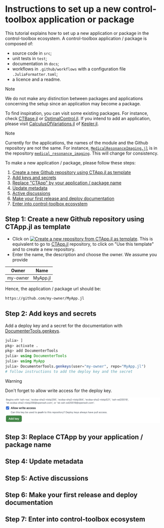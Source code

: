 # Instructions to set up a new control-toolbox application or package

This tutorial explains how to set up a new application or package in the control-toolbox ecosystem.
A control-toolbox application / package is composed of:

- source code in `src`;
- unit tests in `test`;
- documentation in `docs`;
- workflows in `.github/workflows` with a configuration file `.JuliaFormatter.toml`;
- a licence and a readme.

> [!NOTE]
> We do not make any distinction between packages and applications concerning the setup since an application may become a package.

To find inspiration, you can visit some existing packages. For instance, check 
[CTBase.jl](https://github.com/control-toolbox/CTBase.jl)
or [OptimalControl.jl](https://github.com/control-toolbox/OptimalControl.jl).
If you intend to add an application, please visit
[CalculusOfVariations.jl](https://github.com/control-toolbox/calculus_of_variations)
of [Kepler.jl](https://github.com/control-toolbox/kepler).

> [!NOTE]
> Currently for the applications, the names of the module and the Github 
repository are not the same. 
> For instance, [`MedicalResonanceImaging.jl`](https://github.com/control-toolbox/medical_resonance_imaging/blob/main/src/MedicalResonanceImaging.jl) is in the repository [`medical_resonance_imaging`](https://github.com/control-toolbox/medical_resonance_imaging). 
> This will change for consistency.

To make a new application / package, please follow these steps:

1. [Create a new Github repository using CTApp.jl as template](#step-1-create-a-new-github-repository-using-ctappjl-as-template)
2. [Add keys and secrets](#step-2-add-keys-and-secrets)
3. [Replace "CTApp" by your application / package name](#step-3-replace-ctapp-by-your-application--package-name)
4. [Update metadata](#step-4-update-metadata)
5. [Active discussions](#step-5-active-discussions)
6. [Make your first release and deploy documentation](#step-6-make-your-first-release-and-deploy-documentation)
7. [Enter into control-toolbox ecosystem](#step-7-enter-into-control-toolbox-ecosystem)

## Step 1: Create a new Github repository using CTApp.jl as template

- Click on [![Create a new repository from CTApp.jl as template](https://img.shields.io/badge/create_a_new_repository_from-CTApp.jl_template-darkgreen)](https://github.com/new?template_name=CTApp.jl&template_owner=control-toolbox). 
This is equivalent to go to 
[CTApp.jl](https://github.com/control-toolbox/CTApp.jl) repository, 
to click on "Use this template" and to create a new repository. 
- Enter the name, the description and choose the owner. We assume you provide

| Owner    | Name     |
| :------: | :------: | 
| my-owner | MyApp.jl |
 
Hence, the application / package url should be:

```bash
https://github.com/my-owner/MyApp.jl
```

## Step 2: Add keys and secrets

Add a deploy key and a secret for the documentation with [DocumenterTools.genkeys](https://documenter.juliadocs.org/stable/lib/public/#DocumenterTools.genkeys).

```julia
julia> ]
pkg> activate .
pkg> add DocumenterTools
julia> using DocumenterTools
julia> using MyApp
julia> DocumenterTools.genkeys(user="my-owner", repo="MyApp.jl")
# follow instructions to add the deploy key and the secret
```

> [!WARNING]
> Don't forget to allow write access for the deploy key.

<picture>
  <source media="(prefers-color-scheme: dark)" srcset="https://raw.githubusercontent.com/control-toolbox/control-toolbox.github.io/main/assets/img/allow_write_access_dark.png">
  <source media="(prefers-color-scheme: light)" srcset="https://raw.githubusercontent.com/control-toolbox/control-toolbox.github.io/main/assets/img/allow_write_access_light.png">
  <img alt="Allow write access." src="https://raw.githubusercontent.com/control-toolbox/control-toolbox.github.io/main/assets/img/allow_write_access_light.png">
</picture>

## Step 3: Replace CTApp by your application / package name

## Step 4: Update metadata

## Step 5: Active discussions

## Step 6: Make your first release and deploy documentation

## Step 7: Enter into control-toolbox ecosystem